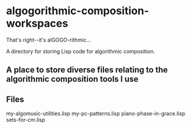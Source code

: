 # algogorithmic-composition-workspaces
That's right--it's alGOGO-rithmic...

A directory for storing Lisp code for algorithmic composition.

## A place to store diverse files relating to the algorithmic composition tools I use

## Files

my-algomusic-utilities.lisp
my-pc-patterns.lisp
piano-phase-in-grace.lisp
sets-for-cm.lisp
